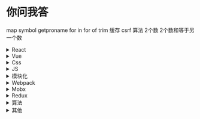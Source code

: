 # 你问我答
map
symbol
getproname
for in
for of
trim
缓存
csrf
算法 2个数 2个数和等于另一个数
<details>
    <summary>React</summary>
    <h2>
        React 性能优化
    </h2>
    <ol>
        <li>shouldcomponentupdate</li>
        <li>purecomponent 纯组件 prop state没改变 不会触发render</li>
        <li>key</li>
        <li>避免render内部新建变量和bind函数</li>
        <li>Immutable</li>
    </ol>
    <h2>
        React Fiber
    </h2>
    <ol>
        <li>
        从reactDOM.render()变成了ReactDOMFiber.render()
        </li>
        <li>
        我们使用了ReactFiber去渲染整个页面，ReactFiber会将整个更新任务分成若干个小的更新任务，
    然后设置一些任务默认的优先级。每执行完一个小任务之后，会释放主线程
        </li>
    </ol>
    <h2>
        React Hooks
    </h2>
    <ol>
        <li>
            难以重用和共享组件 逻辑复杂的组件难以开发与维护  
        </li>
        <li>
            告别了繁杂的this和合并了难以记忆的生命周期   
        </li>
        <li>
            支持包装自己的Hooks(自定义Hooks)，是基于纯命令式的api      
        </li>
        <li>
            更好的完成状态之间的共享，解决原来class组件内部封装的问题，也解决了高阶组件和函数组件的嵌套过深。一个组件一个自己的state，一个组件内可以公用      
        </li>
        <li>
            对于类组件中使用 shouldComponentUpdate 进行优化的地方，
                可以使用 React.memo 包裹整个组件，对 props 进行浅比较来判断。
                合理地规范传入的props，从根本上减少不必要地渲染  
        </li>
    </ol>
    <h2>React diff</h2>
    <ol>
        <li>老diff算法O(n3) react diff O(n)</li>
        <li>Web UI中dom节点跨层级移动操作很少 react对virtual dom进行分层比较 如果一个节点不存在 则改节点和子节点完全删除 发现多了节点 会直接创建节点</li>
        <li>组件比较 如果是同一类型的按照原策略比较virtual dom树 如果不是 就直接替换该节点以及所有子节点</li>
        <li>同一层级的节点 diff算法有插入 移动 删除的操作 如果同一位置节点不同 就直接删除然后然后创建插入
    所以react推荐添加唯一的key进行区分</li>
    </ol>
</details>
<details>
    <summary>Vue</summary>
    <h2>nextTick</h2>
    <ol>
        <li>在下次 DOM 更新循环结束之后执行延迟回调 更新异步</li>
    </ol>
</details>
<details>
    <summary>Css</summary>
    <h2>
    BFC
    </h2>
    <ol>
        <li>
        盒子并且至少满足下列条件中的任何一个：
            <ul>
                <li>float的值不为none</li>
                <li>position的值不为static或者relative</li>
                <li>display的值为 table-cell, table-caption, inline-block, flex, 或者 inline-flex中的其中一个</li>
                <li>overflow的值不为visible</li>
            </ul>
        </li>
        <li>
            BFC来防止外边距折叠
        </li>
        <li>使用BFC来包含浮动</li>
        <li>一个容器里有浮动元素。由于这个原因，容器元素没有高度，
    它的浮动孩子将会脱离页面的常规流。我们通常使用清除浮动来解决这个问题，
    最受欢迎的方法是使用一个clearfix的伪类元素。但我们同样可以通过定义一个BFC来达到这个目的</li>
    </ol>
    <h2>
    清除浮动
    </h2>
    <ol>
        <li>浮动元素脱离了文档流，并不占据文档流的位置，自然父元素也就不能被撑开，所以没了高度</li>
        <li>clear</li>
        <li>BFC</li>
    </ol>
    <h2>居中</h2>
    <ol>
        <li>flex</li>
        <li>grid</li>
        <li>margin: 0 auto; text-align: center </li>
        <li>table</li>
        <li>绝对布局 相对布局</li>
    </ol>
</details>
<details>
    <summary>JS</summary>
    <h2>Event loop</h2>
    <ol>
        <li>虽然js是单线程，但是完全可以模拟多线程，靠的就是Event Loop</li>
        <li>异步任务 分为 微任务(microtask) 和 宏任务(task)，执行的顺序是 执行栈中的代码 => 微任务 => 宏任务</li>
        <li>执行栈
        执行栈中的代码永远最先执行
        微任务(microtask):
            当执行栈中的代码执行完毕，会在执行宏任务队列之前先看看微任务队列中有没有任务，如果有会先将微任务队列中的任务清空才会去执行宏任务队列
        宏任务(task): setTimeout setInterval setImmediate(IE专用)
            等待执行栈和微任务队列都执行完毕才会执行，并且在执行完每一个宏任务之后，会去看看微任务队列有没有新添加的任务，如果有，会先将微任务队列中的任务清空，才会继续执行下一个宏任务</li>
    </ol>
    <h2>节流、防抖</h2>
    <ol>
        <li>函数防抖(debounce):在事件被触发n秒后再执行回调，如果在这n秒内又被触发，则重新计时。input 更改请求</li>
        <li>函数节流(throttle)：规定在一个单位时间内，只能触发一次函数。如果这个单位时间内触发多次函数，只有一次生效。</li>
    </ol>
    <h2>async函数</h2>
    <ol>
        <li>async 函数的实现，就是将 Generator 函数和自动执行器</li>
        <li>当函数执行的时候，一旦遇到 await 就会先返回，等到触发的异步操作完成，再接着执行函数体内后面的语句</li>
    </ol>
    <h2>promise.all</h2>
    <ol>
        <li>这个返回的 promise 之后会在所有的 promise 都完成或有一个 promise 失败时异步地变为完成或失败</li>
    </ol>
    <h2>
        call apply bind
    </h2>
    <ol>
        <li>只参数形式不一样 调用即运行 </li>
        <li>bind会返回一个新的函数 都用于改变运行时的上下文</li>
    </ol>
    <h2>requestAnimationFrame</h2>
    <ol>
        <li>一般用于动画，与 setTimeout 方法类似，区别是 setTimeout 是用户指定的</li>
        <li>requestAnimationFrame 是浏览器刷新频率决定的，一般遵循 W3C 标准，它在浏览器每次刷新页面之前执行</li>
    </ol>
    <h2>javascript中有哪些数据类型</h2>
    <ol>
        <li>String</li>
        <li>Boolean</li>
        <li>Number</li>
        <li>Symbol</li>
        <li>Null</li>
        <li>Undefined</li>
        <li>Object</li>
    </ol>
    <h2>解释一下symbol</h2>
    <ol>
        <li>Symbol 是 ES6 引入了一种新的原始数据类型，表示独一无二的值</li>
        <li>可以用作对象的属性名保证唯一不重名</li>
        <li>Symbol 作为属性名，不会被常规方法遍历得到，即该属性不会出现在for...in、for...of循环中，也不会被Object.keys()、Object.getOwnPropertyNames()、JSON.stringify()返回，但是，它并不是私有属性，可以使用 Object.getOwnPropertySymbols 方法，可以获取指定对象的所有 Symbol 属性名</li>
    </ol>
    <h2>Map和object的区别</h2>
    <ol>
        <li>例：{(1, "smile"), (2, "cry"), (42, "happy")}
        Map中的键和值可以是任何数据类型，不仅限于字符串或整数
        </li>
        <li>JSON直接支持Object，但尚未支持Map。因此，在某些我们必须使用JSON的情况下，应将Object视为首选</li>
        <li>Map是一个纯哈希结构，而Object不是（它拥有自己的内部逻辑）。使用delete对Object的属性进行删除操作存在很多性能问题。所以，针对于存在大量增删操作的场景，使用Map更合适</li>
        <li>不同于Object，Map会保留所有元素的顺序。Map结构是在基于可迭代的基础上构建的，所以如果考虑到元素迭代或顺序，使用Map更好，它能够确保在所有浏览器中的迭代性能。</li>
        <li>Map在存储大量数据的场景下表现更好，尤其是在key为未知状态，并且所有key和所有value分别为相同类型的情况下</li>
    </ol>
    <h2>for in for of区别</h2>
    <ol>
        <li>for in的index是字符串类型，遍历可能不是按照实际顺序,会遍历所有可枚举属性 包括原型上的，更适合遍历对象 不遍历数组</li>
        <li>for of一般用于遍历数组 不能遍历对象</li>
    </ol>
    <h2>object.keys object.getOwnPropertyNames区别</h2>
    <ol>
        <li>object.keys返回自身所有可枚举属性</li>
        <li>object.getOwnPropertyNames返回自身所有属性包括不可枚举属性</li>
    </ol>
</details>
<details>
    <summary>模块化</summary>
    <h2>CommonJs</h2>
    <ol>
        <li>commonjs主要应用于服务器，实现同步加载，如nodejs</li>
        <li>require 模块导入</li>
        <li>module.exports === exports 导出</li>
    </ol>
    <h2>AMD</h2>
    <ol>
        <li>AMD规范应用于浏览器，如requirejs，为异步加载</li>
    </ol>
    <h2>ES6</h2>
    <ol>
        <li>import模块导入</li>
        <li>export 模块导出</li>
    </ol>
</details>
<details>
    <summary>Webpack</summary>
    <h2>webpack 优化</h2>
    <ol>
        <li>
        关闭sourcemap
        </li>
        <li>将不变文件cdn打包 提取公共库包 减少打包文件 dll</li>
        <li>调用多进程打包 happypack</li>
        <li>压缩代码</li>
        <li>雪碧图</li>
        <li>loader include exclude</li>
        <li>cdn</li>
    </ol>
</details>
<details>
    <summary>Mobx</summary>
    <pre>
        import { observable, autorun } from 'mobx';
        const counter = observable(0);
        autorun(() => {
        console.log('autorun', counter.get());
        });
        counter.set(1);
        // 0
        // 1
        // set后会重新触发autorun
        // autorun 先生成一个Derivation类 执行传入函数 计算出observing(通过get方法)
        // set之后会从observing中取他的Derivation 触发重新执行
    </pre>
    <pre>
    import { observable, autorun } from 'mobx';
    const counter = observable(0);
    const foo = observable(0);
    const bar = observable(0);
    autorun(() => {
      if (counter.get() === 0) {
        console.log('foo', foo.get());
      } else {
        console.log('bar', bar.get());
      }
    });
    bar.set(10);    // 不触发 autorun
    counter.set(1); // 触发 autorun
    foo.set(100);   // 不触发 autorun
    bar.set(100);   // 触发 autorun
    // foo 0
    // bar 10
    // bar 100
    // 通过get知道 autorun先是依赖counter和foo
    // counter.set后依赖counter bar
    </pre>
    <ol>
        <li>Object.defineProperty，proxy 拦截 getter 和 setter</li>
        <li>Mobx 最关键的函数在于 autoRun</li>
        <li>Observable 。用来包装一个属性为 被观察者
    autorun 。用来包装一个方法为 观察者</li>
        <li>对比Redux
            <ul>
                <li>Redux将数据保存在单一store中，Mobx将数据保存在分散的多个store中</li>
                <li>Redux需要手动处理变化后的操作，Mobx使用observable保存数据，数据变化后自动处理响应的操作</li>
                <li>Redux使用不可变状态，不能直接去修改它，而是应该使用纯函数返回一个新的状态；Mobx中的状态是可以直接修改的</li>
            </ul>
        </li>
    </ol>
</details>
<details>
    <summary>Redux</summary>
    <h2><a href="./my_redux/index.js">从零实现Demo</a></h2>
</details>
<details>
    <summary>算法</summary>
    <h2>给定一个整数数组，找出其中两个数相加等于目标值</h2>
    <ol>
        <li>遍历两次 一个数跟后面所有数相加判断</li>
        <li>先将数组排序 定义两个指针 一个从左往右 一个从右往左 遍历找到</li>
    </ol>
</details>
<details>
    <summary>其他</summary>
    <h2>
        函数式组件的特性 
    </h2>
    <ol>
        <li>无状态</li>
        <li>无生命周期方法</li>
        <li>无this</li>
        <li>在之前，函数式组件更多地被用来当作展示性组件（presentational component）：只是单纯地接受props并且展示内容。</li>
        <li>函数式组件因为没有生命周期，也就没有了shouldComponentUpdate，
                那么如果编写不当，可能反而会导致过多无用地重绘，因为它没法判断是否需要重新绘制组件，组件本身是个函数就都会执行</li>
    </ol>
    <h2>预加载</h2>
    <ol>
        <li>preload: 让浏览器提前加载指定资源(加载后并不执行)，在需要执行的时候再执行</li>
    </ol>
    <h2>缓存</h2>
    <ol>
        <li>1.强缓存：Cache-Control和Expire两个字段控制 
    Cache-Control的值为“public, max-age=xxx”，表示在xxx秒内再次访问该资源，均使用本地的缓存，不再向服务器发起请求</li>
        <li>协商缓存： 协商缓存最大的问题就是每次都要向服务器验证一下缓存的有效性</li>
        <li>webpack hash</li>
    </ol>
    <h2>从输入URL到页面加载的过程</h2>
    <ol>
        <li>
            从浏览器接收url到开启网络请求线程
            <ul>
                <li>浏览器是多进程的，有一个主控进程，以及每一个tab页面都会新开一个进程</li>
                <li>每一个tab页面可以看作是浏览器内核进程，然后这个进程是多线程的</li>
                <li>解析URL</li>
                <li>开辟单独的线程进行网络请求</li>
                <li>输入的是域名，需要进行dns解析成IP</li>
                <li>http的本质就是tcp/ip请求</li>
                <li>tcp将http长报文划分为短报文，通过三次握手与服务端建立连接</li>
                <li>需要进行四次挥手断开连接</li>
            </ul>
        </li>
        <li>解析页面流程
            <ul>
                <li>解析HTML，构建DOM树</li>
                <li>解析CSS，生成CSS规则树</li>
                <li>合并DOM树和CSS规则，生成render树</li>
                <li>布局render树（Layout/reflow），负责各元素尺寸、位置的计算</li>
                <li>绘制render树（paint），绘制页面像素信息</li>
                <li>浏览器会将各层的信息发送给GPU，GPU会将各层合成（composite），显示在屏幕上</li>
            </ul>
        </li>
    </ol>
    <h2>前端安全</h2>
    <ol>
        <li>XSS：是通过在你的输入文本当中或者这HTML标签当中插入js脚本进行攻击 解决：插入内容用innerText 对一些特殊标签进行转义</li>
        <li>CSRF: b站发送的请求带着a站的cookie信息； b站发送请求不经过a站的前端；http请求头中的referer为b站 
    iframe内嵌某一个网站 cookie 解决：same-site属性 referer来源</li>
        <li>内嵌iframe： Javascript禁止内嵌：当网页没有被使用iframe内嵌时，top和window是相等的；当网页被内嵌时，top和window是不相等的</li>
    </ol>
</details>




